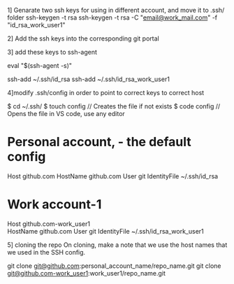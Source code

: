 1] Genarate two ssh keys for using in different account, and move it to .ssh/ folder
ssh-keygen -t rsa
ssh-keygen -t rsa -C "email@work_mail.com" -f "id_rsa_work_user1"



2] Add the ssh keys into the corresponding git portal

3] add these keys to ssh-agent

eval "$(ssh-agent -s)"

ssh-add ~/.ssh/id_rsa
ssh-add ~/.ssh/id_rsa_work_user1

4]modify .ssh/config in order to point to correct keys to correct host

$ cd ~/.ssh/
$ touch config           // Creates the file if not exists
$ code config            // Opens the file in VS code, use any editor

# Personal account, - the default config
Host github.com
   HostName github.com
   User git
   IdentityFile ~/.ssh/id_rsa
   
# Work account-1
Host github.com-work_user1    
   HostName github.com
   User git
   IdentityFile ~/.ssh/id_rsa_work_user1

5] cloning the repo
On cloning, make a note that we use the host names that we used in the SSH config.

git clone git@github.com:personal_account_name/repo_name.git
git clone git@github.com-work_user1:work_user1/repo_name.git

